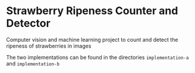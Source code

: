 # Strawberry Ripeness Counter and Detector

Computer vision and machine learning project to count and detect the ripeness of
strawberries in images

The two implementations can be found in the directories `implementation-a` and
`implementation-b`
